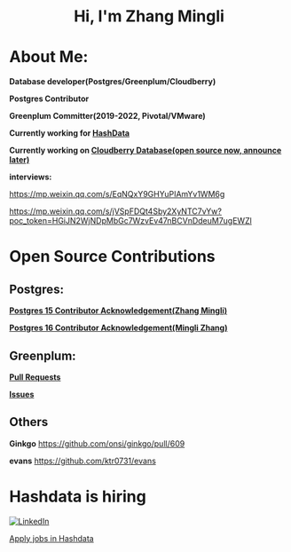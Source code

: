 
<h1 align="center">Hi, I'm Zhang Mingli</h1>

# About Me:

**Database developer(Postgres/Greenplum/Cloudberry)**

**Postgres Contributor**

**Greenplum Committer(2019-2022, Pivotal/VMware)**

**Currently working for [HashData](https://www.hashdata.xyz/)**

**Currently working on [Cloudberry Database(open source now, announce later)](https://github.com/cloudberrydb/cloudberrydb)**

**interviews:**

  https://mp.weixin.qq.com/s/EqNQxY9GHYuPIAmYv1WM6g
  
  https://mp.weixin.qq.com/s/jVSpFDQt4Sby2XyNTC7vYw?poc_token=HGiJN2WjNDpMbGc7WzvEv47nBCVnDdeuM7ugEWZl


# Open Source Contributions

## Postgres: 

**[Postgres 15 Contributor Acknowledgement(Zhang Mingli)](https://www.postgresql.org/docs/current/release-15.html#RELEASE-15-ACKNOWLEDGEMENTS)**

**[Postgres 16 Contributor Acknowledgement(Mingli Zhang)](https://www.postgresql.org/docs/16/release-16.html#RELEASE-16-ACKNOWLEDGEMENTS)**

<!--
**Contributions details:** https://github.com/search?q=repo%3Apostgres%2Fpostgres+Zhang+Mingli&type=commits&s=committer-date&o=desc

Or in the code base
```c
git log --grep='Mingli Zhang' --grep='Zhang Mingli'  --oneline
```
-->
## Greenplum:

**[Pull Requests](https://github.com/greenplum-db/gpdb/pulls?q=is%3Apr+author%3Aavamingli+)**

**[Issues](https://github.com/greenplum-db/gpdb/issues?q=is%3Aissue+author%3Aavamingli+)**

## Others

**Ginkgo** https://github.com/onsi/ginkgo/pull/609

**evans** https://github.com/ktr0731/evans
<!--
# Blogs 

## A story about Cloudberry Database Parallel Plan(upcoming.. if have time)
## Greenplum Distributed Transaction(upcoming)
[Fix DistributedTransaction related issue](https://github.com/greenplum-db/gpdb/pull/13810)
-->

# Hashdata is hiring

[![LinkedIn](https://img.shields.io/badge/LinkedIn-%230077B5.svg?logo=linkedin&logoColor=white)](https://linkedin.com/in/zml) 

<!--
Wechat:
<img src="./wechat.jpeg" width="200" height="200">
-->
[Apply jobs in Hashdata](https://app.mokahr.com/recommendation-apply/hashdata/58045?recommendCode=NTAQMF1&hash=%23%2Fjobs%3Fzhineng%3D84985)

<!--
### 🔝 Top Contributed Repo
![](https://github-contributor-stats.vercel.app/api?username=avamingli&limit=5&theme=dark&combine_all_yearly_contributions=true)
-->

<!--
# 📊 GitHub Stats:
![](https://github-readme-stats.vercel.app/api?username=avamingli&theme=dark&hide_border=false&include_all_commits=true&count_private=true)<br/>
![](https://github-readme-streak-stats.herokuapp.com/?user=avamingli&theme=dark&hide_border=false)<br/>
![](https://github-readme-stats.vercel.app/api/top-langs/?username=avamingli&theme=dark&hide_border=false&include_all_commits=true&count_private=true&layout=compact)<br/>
---
![](https://visitcount.itsvg.in/api?id=avamingli&icon=0&color=0)](https://visitcount.itsvg.in)<br/>
-->

<!-- Proudly created with GPRM ( https://gprm.itsvg.in ) -->
